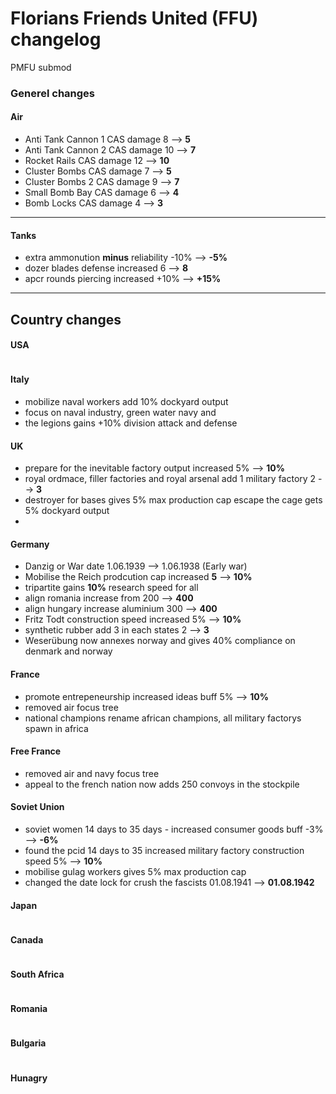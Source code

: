 # Florians Friends United (FFU) changelog
PMFU submod

### Generel changes

#### Air

- Anti Tank Cannon 1 CAS damage  8  --> **5**
- Anti Tank Cannon 2 CAS damage  10 --> **7**
- Rocket Rails CAS damage        12 --> **10**
- Cluster Bombs CAS damage       7  --> **5**      
- Cluster Bombs 2 CAS damage     9  --> **7**        
- Small Bomb Bay CAS damage      6  --> **4**
- Bomb Locks CAS damage          4  --> **3**
---
#### Tanks

- extra ammonution **minus** reliability -10% --> **-5%**
- dozer blades defense increased 6 --> **8**
- apcr rounds piercing increased +10% --> **+15%**
---
## Country changes

#### USA
```

```
#### Italy

- mobilize naval workers add 10% dockyard output
- focus on naval industry, green water navy and
- the legions gains +10% division attack and defense
  
#### UK

- prepare for the inevitable factory output increased 5% --> **10%**
- royal ordmace, filler factories and royal arsenal add 1 military factory 2 --> **3**
- destroyer for bases gives 5% max production cap escape the cage gets 5% dockyard output
- 

#### Germany

- Danzig or War date 1.06.1939 --> 1.06.1938 (Early war)
- Mobilise the Reich prodcution cap increased **5** --> **10%**
- tripartite gains **10%** research speed for all
- align romania increase from 200 --> **400**
- align hungary increase aluminium 300 --> **400**
- Fritz Todt construction speed increased 5% --> **10%**
- synthetic rubber add 3 in each states 2 --> **3**
- Weserübung now annexes norway and gives 40% compliance on denmark and norway

#### France

- promote entrepeneurship increased ideas buff 5% --> **10%**
- removed air focus tree
- national champions rename african champions, all military factorys spawn in africa

#### Free France

- removed air and navy focus tree
- appeal to the french nation now adds 250 convoys in the stockpile

#### Soviet Union

- soviet women 14 days to 35 days - increased consumer goods buff -3% --> **-6%**
- found the pcid 14 days to 35 increased military factory construction speed 5% --> **10%**
- mobilise gulag workers gives 5% max production cap
- changed the date lock for crush the fascists 01.08.1941 --> **01.08.1942**

#### Japan
```

```
#### Canada
```

```
#### South Africa
```

```
#### Romania
```

```
#### Bulgaria
```

```
#### Hunagry
```

```

